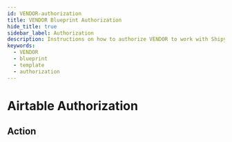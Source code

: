 ```yaml
---
id: VENDOR-authorization
title: VENDOR Blueprint Authorization
hide_title: true
sidebar_label: Authorization
description: Instructions on how to authorize VENDOR to work with Shipyard's low-code VENDOR templates.
keywords:
  - VENDOR
  - blueprint
  - template
  - authorization
---
```


# Airtable Authorization

## Action